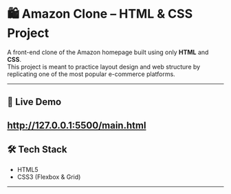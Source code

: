 # 🛍️ Amazon Clone – HTML & CSS Project

A front-end clone of the Amazon homepage built using only **HTML** and **CSS**.  
This project is meant to practice layout design and web structure by replicating one of the most popular e-commerce platforms.

---

## 🚀 Live Demo
http://127.0.0.1:5500/main.html
---

## 🛠️ Tech Stack

- HTML5
- CSS3 (Flexbox & Grid)

---

